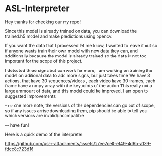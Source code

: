 # ASL-Interpreter

Hey thanks for checking our my repo!

Since this model is already trained on data, you can download the trained.h5 model and make predictions using opencv. 

If you want the data that I processed let me know, I wanted to leave it out so if anyone wants train their own model with new data they can, and additionally because the model is already trained so the data is not too important for the scope of this project.


I detected three signs but can work for more, I am working on training the model on aditional data to add more signs, but just takes time
We have 3 actions, that have 30 sequences/videos , each video have 30 frames, each frame have a nmpy array with the keypoints of the action
This really not a large ammount of data, and this model could be improved. I am open to suggested improvements

-+~ one more note, the versions of the dependencies can go out of scope, so if any issues arrise downloading them, pip should be able to tell you which versions are invalid/incompatible

-- have fun!

Here is a quick demo of the interpreter





https://github.com/user-attachments/assets/27ee7ce0-ef49-4d6b-a139-fdcc8c723d16








